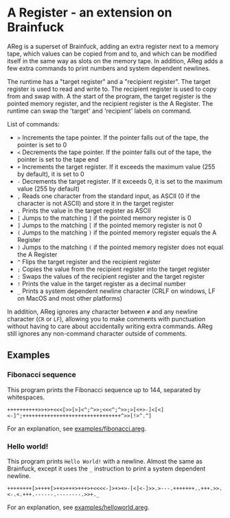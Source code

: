 # A Register - an extension on Brainfuck

AReg is a superset of Brainfuck, adding an extra register next to a memory tape, which values can be copied from and to, and which can be modified itself in the same way as slots on the memory tape. In addition, AReg adds a few extra commands to print numbers and system dependent newlines.

The runtime has a "target register" and a "recipient register". The target register is used to read and write to. The recipient register is used to copy from and swap with. A the start of the program, the target register is the pointed memory register, and the recipient register is the A Register. The runtime can swap the 'target' and 'recipient' labels on command.

List of commands:
- `>` Increments the tape pointer. If the pointer falls out of the tape, the pointer is set to 0
- `<` Decrements the tape pointer. If the pointer falls out of the tape, the pointer is set to the tape end
- `+` Increments the target register. If it exceeds the maximum value (255 by default), it is set to 0
- `-` Decrements the target register. If it exceeds 0, it is set to the maximum value (255 by default)
- `,` Reads one character from the standard input, as ASCII (0 if the character is not ASCII) and store it in the target register
- `.` Prints the value in the target register as ASCII
- `[` Jumps to the matching `]` if the pointed memory register is 0
- `]` Jumps to the matching `[` if the pointed memory register is not 0
- `(` Jumps to the matching `)` if the pointed memory register equals the A Register
- `)` Jumps to the matching `(` if the pointed memory register does not equal the A Register
- `^` Flips the target register and the recipient register
- `;` Copies the value from the recipient register into the target register
- `:` Swaps the values of the recipient register and the target register
- `!` Prints the value in the target register as a decimal number
- `_` Prints a system dependent newline character (CRLF on windows, LF on MacOS and most other platforms)

In addition, AReg ignores any character between `#` and any newline character (`CR` or `LF`), allowing you to make comments with punctuation without having to care about accidentally writing extra commands. AReg still ignores any non-command character outside of comments.

## Examples

### Fibonacci sequence
This program prints the Fibonacci sequence up to 144, separated by whitespaces.

```
++++++++++>>+>+<<<[>>[>]<^;^>>;<<<^;^>>;>[<+>-]<[<]<-]^;++++++++++++++++++++++++++++++++^>>[!>^.^]
```

For an explanation, see [examples/fibonacci.areg](examples/fibonacci.areg).

### Hello world!
This program prints `Hello World!` with a newline. Almost the same as Brainfuck, except it uses the `_` instruction to print a system dependent newline.

```
++++++++[>++++[>++>+++>+++>+<<<<-]>+>+>-[<]<-]>>.>---.+++++++..+++.>>.<-.<.+++.------.--------.>>+._
```

For an explanation, see [examples/helloworld.areg](examples/helloworld.areg).